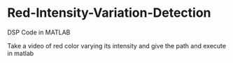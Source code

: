# Red-Intensity-Variation-Detection
DSP Code in MATLAB

Take a video of red color varying its intensity and give the path and execute in matlab

